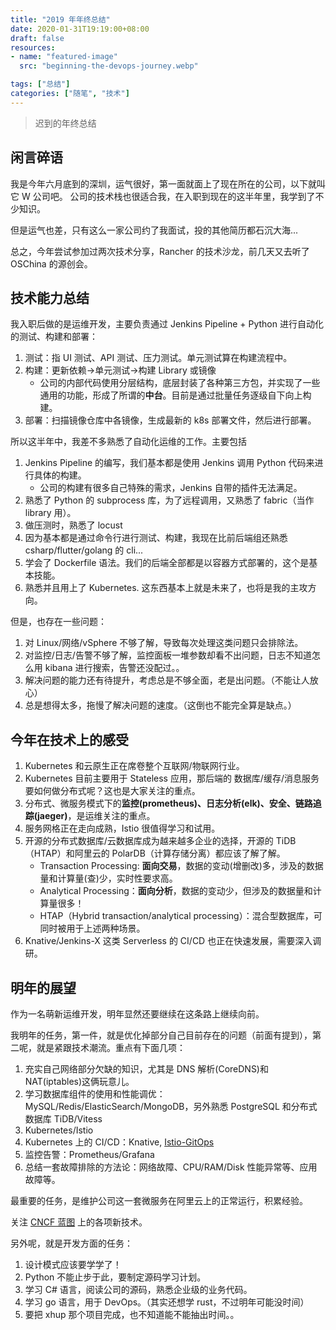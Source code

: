 ```yaml
---
title: "2019 年年终总结"
date: 2020-01-31T19:19:00+08:00
draft: false
resources:
- name: "featured-image"
  src: "beginning-the-devops-journey.webp"

tags: ["总结"]
categories: ["随笔", "技术"]
---
```


>迟到的年终总结

## 闲言碎语

我是今年六月底到的深圳，运气很好，第一面就面上了现在所在的公司，以下就叫它 W 公司吧。
公司的技术栈也很适合我，在入职到现在的这半年里，我学到了不少知识。

但是运气也差，只有这么一家公司约了我面试，投的其他简历都石沉大海...

总之，今年尝试参加过两次技术分享，Rancher 的技术沙龙，前几天又去听了 OSChina 的源创会。

## 技术能力总结

我入职后做的是运维开发，主要负责通过 Jenkins Pipeline + Python 进行自动化的测试、构建和部署：

1. 测试：指 UI 测试、API 测试、压力测试。单元测试算在构建流程中。
1. 构建：更新依赖->单元测试->构建 Library 或镜像
    - 公司的内部代码使用分层结构，底层封装了各种第三方包，并实现了一些通用的功能，形成了所谓的**中台**。目前是通过批量任务逐级自下向上构建。
1. 部署：扫描镜像仓库中各镜像，生成最新的 k8s 部署文件，然后进行部署。

所以这半年中，我差不多熟悉了自动化运维的工作。主要包括

1. Jenkins Pipeline 的编写，我们基本都是使用 Jenkins 调用 Python 代码来进行具体的构建。
    - 公司的构建有很多自己特殊的需求，Jenkins 自带的插件无法满足。
1. 熟悉了 Python 的 subprocess 库，为了远程调用，又熟悉了 fabric（当作 library 用）。
1. 做压测时，熟悉了 locust
1. 因为基本都是通过命令行进行测试、构建，我现在比前后端组还熟悉 csharp/flutter/golang 的 cli...
1. 学会了 Dockerfile 语法。我们的后端全部都是以容器方式部署的，这个是基本技能。
1. 熟悉并且用上了 Kubernetes. 这东西基本上就是未来了，也将是我的主攻方向。

但是，也存在一些问题：

1. 对 Linux/网络/vSphere 不够了解，导致每次处理这类问题只会排除法。
1. 对监控/日志/告警不够了解，监控面板一堆参数却看不出问题，日志不知道怎么用 kibana 进行搜索，告警还没配过。。
1. 解决问题的能力还有待提升，考虑总是不够全面，老是出问题。（不能让人放心）
1. 总是想得太多，拖慢了解决问题的速度。（这倒也不能完全算是缺点。）

## 今年在技术上的感受

1. Kubernetes 和云原生正在席卷整个互联网/物联网行业。
1. Kubernetes 目前主要用于 Stateless 应用，那后端的 数据库/缓存/消息服务 要如何做分布式呢？这也是大家关注的重点。
1. 分布式、微服务模式下的**监控(prometheus)、日志分析(elk)、安全、链路追踪(jaeger)**，是运维关注的重点。
1. 服务网格正在走向成熟，Istio 很值得学习和试用。
1. 开源的分布式数据库/云数据库成为越来越多企业的选择，开源的 TiDB（HTAP）和阿里云的 PolarDB（计算存储分离）都应该了解了解。
    - Transaction Processing: **面向交易**，数据的变动(增删改)多，涉及的数据量和计算量(查)少，实时性要求高。
    - Analytical Processing：**面向分析**，数据的变动少，但涉及的数据量和计算量很多！
    - HTAP（Hybrid transaction/analytical processing）：混合型数据库，可同时被用于上述两种场景。
1. Knative/Jenkins-X 这类 Serverless 的 CI/CD 也正在快速发展，需要深入调研。

## 明年的展望

作为一名萌新运维开发，明年显然还要继续在这条路上继续向前。

我明年的任务，第一件，就是优化掉部分自己目前存在的问题（前面有提到），第二呢，就是紧跟技术潮流。重点有下面几项：

1. 充实自己网络部分欠缺的知识，尤其是 DNS 解析(CoreDNS)和 NAT(iptables)这俩玩意儿。
1. 学习数据库组件的使用和性能调优：MySQL/Redis/ElasticSearch/MongoDB，另外熟悉 PostgreSQL 和分布式数据库 TiDB/Vitess
1. Kubernetes/Istio
1. Kubernetes 上的 CI/CD：Knative, [Istio-GitOps](https://github.com/stefanprodan/gitops-istio)
1. 监控告警：Prometheus/Grafana
1. 总结一套故障排除的方法论：网络故障、CPU/RAM/Disk 性能异常等、应用故障等。

最重要的任务，是维护公司这一套微服务在阿里云上的正常运行，积累经验。

关注 [CNCF 蓝图](https://landscape.cncf.io/) 上的各项新技术。

另外呢，就是开发方面的任务：

1. 设计模式应该要学学了！
1. Python 不能止步于此，要制定源码学习计划。
1. 学习 C# 语言，阅读公司的源码，熟悉企业级的业务代码。
1. 学习 go 语言，用于 DevOps。（其实还想学 rust，不过明年可能没时间）
1. 要把 xhup 那个项目完成，也不知道能不能抽出时间。。

